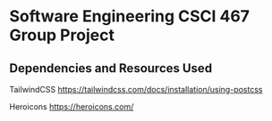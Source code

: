# Software Engineering CSCI 467 Group Project

## Dependencies and Resources Used
TailwindCSS
    https://tailwindcss.com/docs/installation/using-postcss

Heroicons
    https://heroicons.com/


